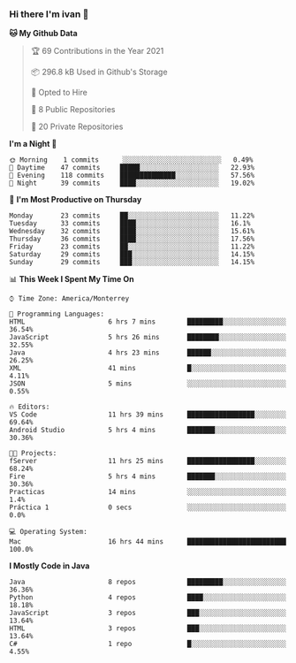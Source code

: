 ### Hi there I'm ivan 👋
<!--START_SECTION:waka-->
**🐱 My Github Data** 

> 🏆 69 Contributions in the Year 2021
 > 
> 📦 296.8 kB Used in Github's Storage 
 > 
> 💼 Opted to Hire
 > 
> 📜 8 Public Repositories 
 > 
> 🔑 20 Private Repositories  
 > 
**I'm a Night 🦉** 

```text
🌞 Morning    1 commits      ░░░░░░░░░░░░░░░░░░░░░░░░░   0.49% 
🌆 Daytime    47 commits     █████░░░░░░░░░░░░░░░░░░░░   22.93% 
🌃 Evening    118 commits    ██████████████░░░░░░░░░░░   57.56% 
🌙 Night      39 commits     ████░░░░░░░░░░░░░░░░░░░░░   19.02%

```
📅 **I'm Most Productive on Thursday** 

```text
Monday       23 commits     ██░░░░░░░░░░░░░░░░░░░░░░░   11.22% 
Tuesday      33 commits     ████░░░░░░░░░░░░░░░░░░░░░   16.1% 
Wednesday    32 commits     ████░░░░░░░░░░░░░░░░░░░░░   15.61% 
Thursday     36 commits     ████░░░░░░░░░░░░░░░░░░░░░   17.56% 
Friday       23 commits     ██░░░░░░░░░░░░░░░░░░░░░░░   11.22% 
Saturday     29 commits     ███░░░░░░░░░░░░░░░░░░░░░░   14.15% 
Sunday       29 commits     ███░░░░░░░░░░░░░░░░░░░░░░   14.15%

```


📊 **This Week I Spent My Time On** 

```text
⌚︎ Time Zone: America/Monterrey

💬 Programming Languages: 
HTML                     6 hrs 7 mins        █████████░░░░░░░░░░░░░░░░   36.54% 
JavaScript               5 hrs 26 mins       ████████░░░░░░░░░░░░░░░░░   32.55% 
Java                     4 hrs 23 mins       ██████░░░░░░░░░░░░░░░░░░░   26.25% 
XML                      41 mins             █░░░░░░░░░░░░░░░░░░░░░░░░   4.11% 
JSON                     5 mins              ░░░░░░░░░░░░░░░░░░░░░░░░░   0.55%

🔥 Editors: 
VS Code                  11 hrs 39 mins      █████████████████░░░░░░░░   69.64% 
Android Studio           5 hrs 4 mins        ███████░░░░░░░░░░░░░░░░░░   30.36%

🐱‍💻 Projects: 
fServer                  11 hrs 25 mins      █████████████████░░░░░░░░   68.24% 
Fire                     5 hrs 4 mins        ███████░░░░░░░░░░░░░░░░░░   30.36% 
Practicas                14 mins             ░░░░░░░░░░░░░░░░░░░░░░░░░   1.4% 
Práctica 1               0 secs              ░░░░░░░░░░░░░░░░░░░░░░░░░   0.0%

💻 Operating System: 
Mac                      16 hrs 44 mins      █████████████████████████   100.0%

```

**I Mostly Code in Java** 

```text
Java                     8 repos             █████████░░░░░░░░░░░░░░░░   36.36% 
Python                   4 repos             ████░░░░░░░░░░░░░░░░░░░░░   18.18% 
JavaScript               3 repos             ███░░░░░░░░░░░░░░░░░░░░░░   13.64% 
HTML                     3 repos             ███░░░░░░░░░░░░░░░░░░░░░░   13.64% 
C#                       1 repo              █░░░░░░░░░░░░░░░░░░░░░░░░   4.55%

```



<!--END_SECTION:waka-->

<!--
<p align="center">
  <img src ="https://github-readme-stats.vercel.app/api?username=ivanjtm&show_icons=true&count_private=true&theme=default&hide_border=true&include_all_commits=true?count_private=true">
  <img src ="https://github-readme-stats.vercel.app/api/top-langs/?username=ivanjtm&layout=compact&hide_border=true&langs_count=50">
  <img src="https://github-readme-stats.vercel.app/api/wakatime?username=ivanjtm&hide_border=true"> 
</p>
-->
